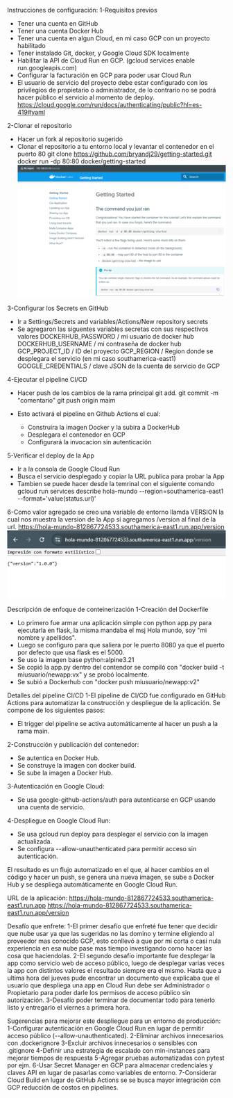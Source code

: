 Instrucciones de configuración:
1-Requisitos previos
- Tener una cuenta en GitHub
- Tener una cuenta Docker Hub
- Tener una cuenta en algun Cloud, en mi caso GCP con un proyecto habilitado
- Tener instalado Git, docker, y Google Cloud SDK localmente
- Habilitar la API de Cloud Run en GCP. (gcloud services enable run.googleapis.com)
- Configurar la facturación en GCP para poder usar Cloud Run
- El usuario de servicio del proyecto debe estar configurado con los privilegios de propietario o administrador, de lo contrario no se podrá hacer público el servicio al momento de deploy. https://cloud.google.com/run/docs/authenticating/public?hl=es-419#yaml

2-Clonar el repositorio
- Hacer un fork al repositorio sugerido 
- Clonar el repositorio a tu entorno local y levantar el contenedor en el puerto 80
git clone https://github.com/bryandj29/getting-started.git
docker run -dp 80:80 docker/getting-started
![alt text](image.png)

3-Configurar los Secrets en GitHub
- Ir a Settings/Secrets and variables/Actions/New repository secrets
- Se agregaron las siguentes variables secretas con sus respectivos valores
DOCKERHUB_PASSWORD / mi usuario de docker hub
DOCKERHUB_USERNAME / mi contraseña de docker hub
GCP_PROJECT_ID / ID del proyecto
GCP_REGION / Region donde se desplegara el servicio (en mi caso southamerica-east1)
GOOGLE_CREDENTIALS / clave JSON de la cuenta de servicio de GCP

4-Ejecutar el pipeline CI/CD
- Hacer push de los cambios de la rama principal
git add. 
git commit -m "comentario"
git push origin maim

- Esto activará el pipeline en Github Actions el cual: 
  - Construira la imagen Docker y la subira a DockerHub
  - Desplegara el contenedor en GCP
  - Configurará la invocacion sin autenticación

5-Verificar el deploy de la App
- Ir a la consola de Google Cloud Run
- Busca el servicio desplegado y copiar la URL publica para probar la App
- Tambien se puede hacer desde la temrinal con el siguiente comando gcloud run services describe hola-mundo --region=southamerica-east1 --format='value(status.url)'

6-Como valor agregado se creo una variable de entorno llamda VERSION la cual nos muestra la version de la App si agregamos /version al final de la url.
https://hola-mundo-812867724533.southamerica-east1.run.app/version
![s](image-1.png)

Descripción de enfoque de conteinerización
1-Creación del Dockerfile
- Lo primero fue armar una aplicación simple con python app.py para ejecutarla en flask, la misma mandaba el msj Hola mundo, soy "mi nombre y apellidos". 
- Luego se configuro para que saliera por le puerto 8080 ya que el puerto por defecto que usa flask es el 5000.
- Se uso la imagen base python:alpine3.21
- Se copió la app.py dentro del contendor se compiló con "docker build -t miusuario/newapp:vx" y se probó localmente.
- Se subió a Dockerhub con "docker push miusuario/newapp:v2"

Detalles del pipeline CI/CD
1-El pipeline de CI/CD fue configurado en GitHub Actions para automatizar la construcción y despliegue de la aplicación. Se compone de los siguientes pasos:
- El trigger del pipeline se activa automáticamente al hacer un push a la rama main.

2-Construcción y publicación del contenedor:
- Se autentica en Docker Hub.
- Se construye la imagen con docker build.
- Se sube la imagen a Docker Hub.

3-Autenticación en Google Cloud:
- Se usa google-github-actions/auth para autenticarse en GCP usando una cuenta de servicio.

4-Despliegue en Google Cloud Run:
- Se usa gcloud run deploy para desplegar el servicio con la imagen actualizada.
- Se configura --allow-unauthenticated para permitir acceso sin autenticación.

El resultado es un flujo automatizado en el que, al hacer cambios en el código y hacer un push, se genera una nueva imagen, se sube a Docker Hub y se despliega automáticamente en Google Cloud Run.

URL de la aplicación:
https://hola-mundo-812867724533.southamerica-east1.run.app
https://hola-mundo-812867724533.southamerica-east1.run.app/version

Desafío que enfrete:
1-El primer desafío que enfreté fue tener que decidir que nube usar ya que las sugeridas no las domino y termine eligiendo al proveedor mas conocido GCP, esto conllevó a que por mi corta o casi nula experiencia en esa nube pase mas tiempo investigando como hacer las cosa que haciendolas.
2-El segundo desafío importante fue desplegar la app como servicio web de acceso público, luego de desplegar varias veces la app con distintos valores el resultado siempre era el mismo. Hasta que a ultima hora del jueves pude encontrar un documento que explicaba que el usuario que despliega una app en Cloud Run debe ser Administrador o Propietario para poder darle los permisos de acceso público sin autorización.
3-Desafío poder terminar de documentar todo para tenerlo listo y entregarlo el viernes a primera hora.

Sugerencias para mejorar este despliegue para un entorno de producción:
1-Configurar autenticación en Google Cloud Run en lugar de permitir acceso público (--allow-unauthenticated).
2-Eliminar archivos innecesarios con .dockerignore
3-Excluir archivos innecesarios o sensibles con .gitignore
4-Definir una estrategia de escalado con min-instances para mejorar tiempos de respuesta
5-Agregar pruebas automatizadas con pytest por ejm.
6-Usar Secret Manager en GCP para almacenar credenciales y claves API en lugar de pasarlas como variables de entorno.
7-Considerar Cloud Build en lugar de GitHub Actions se se busca mayor integración con GCP reducción de costos en pipelines.